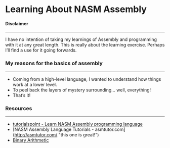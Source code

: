 # Learning About NASM Assembly

#### Disclaimer
---
I have no intention of taking my learnings of Assembly and programming with it at any great length. This is really about the learning exercise. Perhaps I’ll find a use for it going forwards.


### My reasons for the basics of assembly
---
- Coming from a high-level language, I wanted to understand how things work at a lower level.
- To peel back the layers of mystery surrounding… well, everything!
- That’s it!


### Resources
---

- [tutorialspoint - Learn NASM Assembly programming language](https://www.tutorialspoint.com/assembly_programming/assembly_numbers.htm "take me there!")
- [NASM Assembly Language Tutorials - asmtutor.com] (http://asmtutor.com/ "this one is great!")
- [Binary Arithmetic](https://www.tutorialspoint.com/computer_logical_organization/binary_arithmetic.htm)
